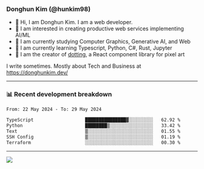 ### Donghun Kim (@hunkim98)

- 👋 Hi, I am Donghun Kim. I am a web developer. 
- 🤔 I am interested in creating productive web services implementing AI/ML
- 🔭 I am currently studying Computer Graphics, Generative AI, and Web 
- 🌱 I am currently learning Typescript, Python, C#, Rust, Jupyter
- 🎨 I am the creator of [dotting](https://github.com/hunkim98/dotting), a React component library for pixel art

I write sometimes. Mostly about Tech and Business at https://donghunkim.dev/

---
### 📊 Recent development breakdown
<!--START_SECTION:waka-->

```txt
From: 22 May 2024 - To: 29 May 2024

TypeScript                   ███████████████▓░░░░░░░░░   62.92 %
Python                       ████████▒░░░░░░░░░░░░░░░░   33.42 %
Text                         ▒░░░░░░░░░░░░░░░░░░░░░░░░   01.55 %
SSH Config                   ▒░░░░░░░░░░░░░░░░░░░░░░░░   01.19 %
Terraform                    ░░░░░░░░░░░░░░░░░░░░░░░░░   00.30 %
```

<!--END_SECTION:waka-->
---

<!-- <div align='center'> -->
  <img align="center" src="https://github-readme-stats.vercel.app/api?username=hunkim98&theme=dark&show_icons=true"/>
<!-- </div> -->
<!--
**hunkim98/hunkim98** is a ✨ _special_ ✨ repository because its `README.md` (this file) appears on your GitHub profile.

Here are some ideas to get you started:

- 🔭 I’m currently working on ...
- 🌱 I’m currently learning ...
- 👯 I’m looking to collaborate on ...
- 🤔 I’m looking for help with ...
- 💬 Ask me about ...
- 📫 How to reach me: ...
- 😄 Pronouns: ...
- ⚡ Fun fact: ...
-->
